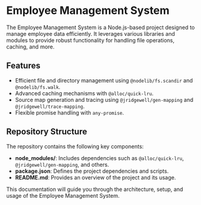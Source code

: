 # Employee Management System

The Employee Management System is a Node.js-based project designed to manage employee data efficiently. It leverages various libraries and modules to provide robust functionality for handling file operations, caching, and more.

## Features

- Efficient file and directory management using `@nodelib/fs.scandir` and `@nodelib/fs.walk`.
- Advanced caching mechanisms with `@alloc/quick-lru`.
- Source map generation and tracing using `@jridgewell/gen-mapping` and `@jridgewell/trace-mapping`.
- Flexible promise handling with `any-promise`.

## Repository Structure

The repository contains the following key components:

- **node_modules/**: Includes dependencies such as `@alloc/quick-lru`, `@jridgewell/gen-mapping`, and others.
- **package.json**: Defines the project dependencies and scripts.
- **README.md**: Provides an overview of the project and its usage.

This documentation will guide you through the architecture, setup, and usage of the Employee Management System.